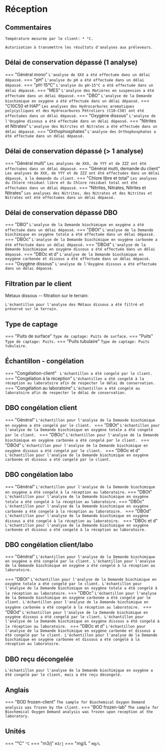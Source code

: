 # Réception

## Commentaires
```
Température mesurée par le client: * °C.
```

```
Autorisation à transmettre les résultats d'analyses aux préleveurs.
```

## Délai de conservation dépassé (1 analyse)

=== "Général mono"
    ```
    L'analyse de XXX a été effectuée dans un délai dépassé.
    ```
=== "pH"
    ```
    L'analyse du pH a été effectuée dans un délai dépassé.
    ```
=== "pH-15°C"
    ```
    L'analyse du pH-15°C a été effectuée dans un délai dépassé.
    ```
=== "MES"
    ```
    L'analyse des Matières en suspension a été effectuée dans un délai dépassé.
    ```
=== "DBO"
    ```
    L'analyse de la Demande biochimique en oxygène a été effectuée dans un délai dépassé.
    ```
=== "C10C50 et HAP"
    ```
    Les analyses des Hydrocarbures aromatiques polycycliques et des Hydrocarbures Pétroliers (C10-C50) ont été effectuées dans un délai dépassé.
    ```
=== "Oxygène dissous"
    ```
    L'analyse de l'Oxygène dissous a été effectuée dans un délai dépassé.
    ```
=== "Nitrites et Nitrates"
    ```
    L'analyse des Nitrites et Nitrates a été effectuée dans un délai dépassé.
    ```
=== "Orthophosphates"
    ```
    L'analyse des Orthophosphates a été effectuée dans un délai dépassé.
    ```

## Délai de conservation dépassé (> 1 analyse)
=== "Général multi"
    ```
    Les analyses de XXX, de YYY et de ZZZ ont été effectuées dans un délai dépassé.
    ```
=== "Général multi, demande du client"
    ```
    Les analyses de XXX, de YYY et de ZZZ ont été effectuées dans un délai dépassé, à la demande du client.
    ```
=== "Chlore libre et total"
    ```
    Les analyses du Chlore résiduel libre et du Chlore résiduel total ont été effectuées dans un délai dépassé.
    ```
=== "Nitrites, Nitrates, Nitrites et Nitrates"
    ```
    Les analyses des Nitrites, des Nitrates et des Nitrites et Nitrates ont été effectuées dans un délai dépassé.
    ```

## Délai de conservation dépassé DBO

=== "DBO"
    ```
    L'analyse de la Demande biochimique en oxygène a été effectuée dans un délai dépassé.
    ```
=== "DBOt"
    ```
    L'analyse de la Demande biochimique en oxygène totale a été effectuée dans un délai dépassé.
    ```
=== "DBOc"
    ```
    L'analyse de la Demande biochimique en oxygène carbonée a été effectuée dans un délai dépassé.
    ```
=== "DBOd"
    ```
    L'analyse de la Demande biochimique en oxygène dissous a été effectuée dans un délai dépassé.
    ```
=== "DBOc et d"
    ```
    L'analyse de la Demande biochimique en oxygène carbonée et dissous a été effectuée dans un délai dépassé.
    ```
=== "Oxygène dissous"
    ```
    L'analyse de l'Oxygène dissous a été effectuée dans un délai dépassé.
    ```

## Filtration par le client

Métaux dissous -- filtration sur le terrain:
```
L'échantillon pour l'analyse des Métaux dissous a été filtré et préservé sur le terrain.
```

## Type de captage

=== "Puits de surface"
    ```
    Type de captage: Puits de surface.
    ```
=== "Puits"
    ```
    Type de captage: Puits.
    ```
=== "Puits tubulaire"
    ```
    Type de captage: Puits tubulaire.
    ```

## Échantillon - congélation 
=== "Congélation-client"
    ``` 
    L'échantillon a été congelé par le client.
    ```
=== "Congélation à la réception"
    ```
    L'échantillon a été congelé à la réception au laboratoire afin de respecter le délai de conservation.
    ```
=== "Congélation au laboratoire"
    ```
    L'échantillon a été congelé au laboratoire afin de respecter le délai de conservation.
    ```
## DBO congélation client
=== "Général"
    ```
    L'échantillon pour l'analyse de la Demande biochimique en oxygène a été congelé par le client. 
    ```
=== "DBOt"
    ```
    L'échantillon pour l'analyse de la Demande biochimique en oxygène totale a été congelé par le client. 
    ```
=== "DBOc"
    ```
    L'échantillon pour l'analyse de la Demande biochimique en oxygène carbonée a été congelé par le client. 
    ```
=== "DBOd"
    ```
    L'échantillon pour l'analyse de la Demande biochimique en oxygène dissous a été congelé par le client. 
    ```
=== "DBOc et d"
    ```
    L'échantillon pour l'analyse de la Demande biochimique en oxygène carbonée et dissous a été congelé par le client. 
    ```

## DBO congélation labo     
=== "Général"
    ```
    L'échantillon pour l'analyse de la Demande biochimique en oxygène a été congelé à la réception au laboratoire.
    ```
=== "DBOt"
    ```
    L'échantillon pour l'analyse de la Demande biochimique en oxygène totale a été congelé à la réception au laboratoire.
    ```
=== "DBOc"
    ```
    L'échantillon pour l'analyse de la Demande biochimique en oxygène carbonée a été congelé à la réception au laboratoire. 
    ```
=== "DBOd"
    ```
    L'échantillon pour l'analyse de la Demande biochimique en oxygène dissous a été congelé à la réception au laboratoire. 
    ```
=== "DBOc et d"
    ```
    L'échantillon pour l'analyse de la Demande biochimique en oxygène carbonée et dissous a été congelé à la réception au laboratoire. 
    ```

## DBO congélation client/labo 
=== "Général"
    ```
    L'échantillon pour l'analyse de la Demande biochimique en oxygène a été congelé par le client.
    L'échantillon pour l'analyse de la Demande biochimique en oxygène a été congelé à la réception au laboratoire. 
    ```

=== "DBOt"
    ```
    L'échantillon pour l'analyse de la Demande biochimique en oxygène totale a été congelé par le client.
    L'échantillon pour l'analyse de la Demande biochimique en oxygène totale a été congelé à la réception au laboratoire.
    ```
=== "DBOc"
    ```
    L'échantillon pour l'analyse de la Demande biochimique en oxygène carbonée a été congelé par le client.
    L'échantillon pour l'analyse de la Demande biochimique en oxygène carbonée a été congelé à la réception au laboratoire. 
    ```
=== "DBOd"
    ```
    L'échantillon pour l'analyse de la Demande biochimique en oxygène dissous a été congelé par le client.
    L'échantillon pour l'analyse de la Demande biochimique en oxygène dissous a été congelé à la réception au laboratoire. 
    ```
=== "DBOc et d"
    ```
    L'échantillon pour l'analyse de la Demande biochimique en oxygène carbonée et dissous a été congelé par le client.
    L'échantillon pour l'analyse de la Demande biochimique en oxygène carbonée et dissous a été congelé à la réception au laboratoire. 
    ```

## DBO reçu décongelée
```
L'échantillon pour l'analyse de la Demande biochimique en oxygène a été congelé par le client, mais a été reçu décongelé.
```

## Anglais
=== "BOD frozen-client"
    ```
    The sample for Biochemical Oxygen Demand analysis was frozen by the client.
    ```
=== "BOD frozen-lab"
    ```
    The sample for Biochemical Oxygen Demand analysis was frozen upon reception at the laboratory.
    ```

## Unités
=== "°C"
    ```
    °C
    ```
=== "m3/j"
    ```
    m3/j
    ```
=== "mg/L "
    ```
    mg/L
    ```
